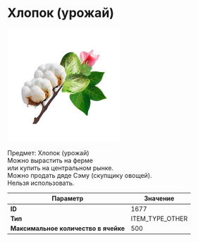 # Хлопок (урожай)

![Item Image](../img/1677.webp?raw=true)

Предмет: Хлопок (урожай)<br>Можно вырастить на ферме<br>или купить на центральном рынке.<br>Можно продать дяде Сэму (скупщику овощей).<br>Нельзя использовать.


| Параметр | Значение |
|----------|----------|
| **ID** | 1677 |
| **Тип** | ITEM_TYPE_OTHER |
| **Максимальное количество в ячейке** | 500 |

